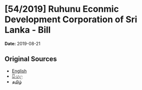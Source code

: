 # [54/2019] Ruhunu Econmic Development Corporation of Sri Lanka - Bill

**Date:** 2019-08-21

## Original Sources

- [English](https://documents.gov.lk/view/bills/2019/8/54-2019_E.pdf)
- [සිංහල](https://documents.gov.lk/view/bills/2019/8/54-2019_S.pdf)
- [தமிழ்](https://documents.gov.lk/view/bills/2019/8/54-2019_T.pdf)
